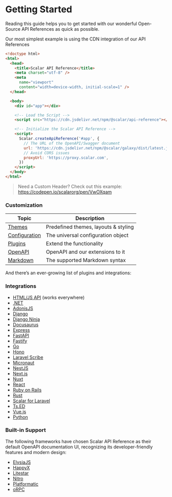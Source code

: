 # Getting Started
Reading this guide helps you to get started with our wonderful Open-Source API References as quick as possible.


Our most simplest example is using the CDN integration of our API References

```html
<!doctype html>
<html>
  <head>
    <title>Scalar API Reference</title>
    <meta charset="utf-8" />
    <meta
      name="viewport"
      content="width=device-width, initial-scale=1" />
  </head>

  <body>
    <div id="app"></div>

    <!-- Load the Script -->
    <script src="https://cdn.jsdelivr.net/npm/@scalar/api-reference"></script>

    <!-- Initialize the Scalar API Reference -->
    <script>
      Scalar.createApiReference('#app', {
        // The URL of the OpenAPI/Swagger document
        url: 'https://cdn.jsdelivr.net/npm/@scalar/galaxy/dist/latest.json',
        // Avoid CORS issues
        proxyUrl: 'https://proxy.scalar.com',
      })
    </script>
  </body>
</html>
```

> Need a Custom Header? Check out this example: https://codepen.io/scalarorg/pen/VwOXqam

### Customization

| Topic                                           | Description                          |
| ----------------------------------------------- | ------------------------------------ |
| [Themes](themes)               | Predefined themes, layouts & styling |
| [Configuration](configuration) | The universal configuration object   |
| [Plugins](plugins)             | Extend the functionality             |
| [OpenAPI](openapi)             | OpenAPI and our extensions to it     |
| [Markdown](markdown)           | The supported Markdown syntax        |

And there’s an ever-growing list of plugins and integrations:

### Integrations

- [HTML/JS API](integrations/html-js) (works everywhere)
- [.NET](integrations/aspnetcore/README)
- [AdonisJS](integrations/adonisjs)
- [Django](https://github.com/m1guer/django-scalar)
- [Django Ninja](integrations/django-ninja/README)
- [Docusaurus](integrations/docusaurus/README)
- [Express](integrations/express/README)
- [FastAPI](integrations/fastapi/README)
- [Fastify](integrations/fastify/README)
- [Go](integrations/go)
- [Hono](integrations/hono/README)
- [Laravel Scribe](integrations/laravel-scribe)
- [Micronaut](https://micronaut-projects.github.io/micronaut-openapi/latest/guide/index.html#scalar)
- [NestJS](integrations/nestjs/README)
- [Next.js](integrations/nextjs/README)
- [Nuxt](integrations/nuxt/README)
- [React](packages/api-reference-react/README)
- [Ruby on Rails](https://github.com/dmytroshevchuk/scalar_ruby)
- [Rust](integrations/rust)
- [Scalar for Laravel](https://github.com/scalar/laravel)
- [Ts.ED](https://tsed.dev/tutorials/scalar.html)
- [Vue.js](packages/api-reference/README)
- [Python](https://github.com/iagobalmeida/scalar_doc)


### Built-in Support

The following frameworks have chosen Scalar API Reference as their default OpenAPI documentation UI, recognizing its developer-friendly features and modern design:

- [ElysiaJS](integrations/elysiajs)
- [HappyX](https://github.com/HapticX/happyx)
- [Litestar](https://docs.litestar.dev/latest/usage/openapi/ui_plugins.html)
- [Nitro](integrations/nitro)
- [Platformatic](integrations/platformatic)
- [oRPC](https://orpc.unnoq.com/docs/openapi/plugins/openapi-reference)
